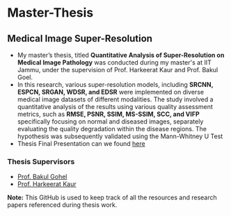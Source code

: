 # Master-Thesis

## Medical Image Super-Resolution
* My master’s thesis, titled **Quantitative Analysis of Super-Resolution on Medical Image Pathology** was
conducted during my master's at IIT Jammu, under the supervision of Prof. Harkeerat Kaur and Prof. Bakul Goel.
* In this research, various super-resolution models, including **SRCNN, ESPCN, SRGAN, WDSR, and EDSR** were
implemented on diverse medical image datasets of different modalities. The study involved a quantitative analysis of the
results using various quality assessment metrics, such as **RMSE, PSNR, SSIM, MS-SSIM, SCC, and VIFP** specifically
focusing on normal and diseased images, separately evaluating the quality degradation within the disease regions. The
hypothesis was subsequently validated using the Mann-Whitney U Test
* Thesis Final Presentation can we found [here](https://github.com/mayank1101/Master-Thesis-Work/blob/main/Presentation/Thesis_Presentation%20-%20Final.pdf) 

### Thesis Supervisors
* [Prof. Bakul Gohel](https://www.daiict.ac.in/faculty-details/205)
* [Prof. Harkeerat Kaur](https://iitjammu.ac.in/computer_science_engineering/faculty-list/~harkeeratkaur)

**Note:** This GitHub is used to keep track of all the resources and research papers referenced during thesis work.
